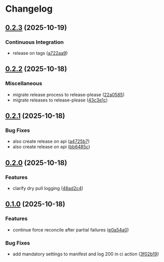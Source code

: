 # Changelog

## [0.2.3](https://github.com/matzegebbe/k8s-copycat/compare/v0.2.2...v0.2.3) (2025-10-19)


### Continuous Integration

* release on tags ([a722aa9](https://github.com/matzegebbe/k8s-copycat/commit/a722aa9777e0175cb3ade3233b80378408a6aeb4))

## [0.2.2](https://github.com/matzegebbe/k8s-copycat/compare/v0.2.1...v0.2.2) (2025-10-18)


### Miscellaneous

* migrate release process to release-please ([22a0585](https://github.com/matzegebbe/k8s-copycat/commit/22a0585e4edf81d31cbbd58c78159f60390d9b41))
* migrate releases to release-please ([43c3e1c](https://github.com/matzegebbe/k8s-copycat/commit/43c3e1c162a35caf91cadaa62ee6ec0d6d85387f))

## [0.2.1](https://github.com/matzegebbe/k8s-copycat/compare/v0.2.0...v0.2.1) (2025-10-18)


### Bug Fixes

* also create release on api ([a4725b7](https://github.com/matzegebbe/k8s-copycat/commit/a4725b787f4b21f3c9013afce8ead1faad4eb303))
* also create release on api  ([bb6485c](https://github.com/matzegebbe/k8s-copycat/commit/bb6485c93138ac5360709461367c1478a898d81e))

## [0.2.0](https://github.com/matzegebbe/k8s-copycat/compare/v0.1.0...v0.2.0) (2025-10-18)


### Features

* clarify dry pull logging ([48ad2c4](https://github.com/matzegebbe/k8s-copycat/commit/48ad2c446ce9edf5712920ea937ab310b37a9154))

## [0.1.0](https://github.com/matzegebbe/k8s-copycat/compare/v0.0.13...v0.1.0) (2025-10-18)


### Features

* continue force reconcile after partial failures ([e0a54a0](https://github.com/matzegebbe/k8s-copycat/commit/e0a54a00d112c5e3965b045921bdfaedd9ed9cf3))


### Bug Fixes

* add mandatory settings to manifest and log 200 in ci action ([3f02b19](https://github.com/matzegebbe/k8s-copycat/commit/3f02b1988e43b51f249dc17ffed78815d8e47b91))
